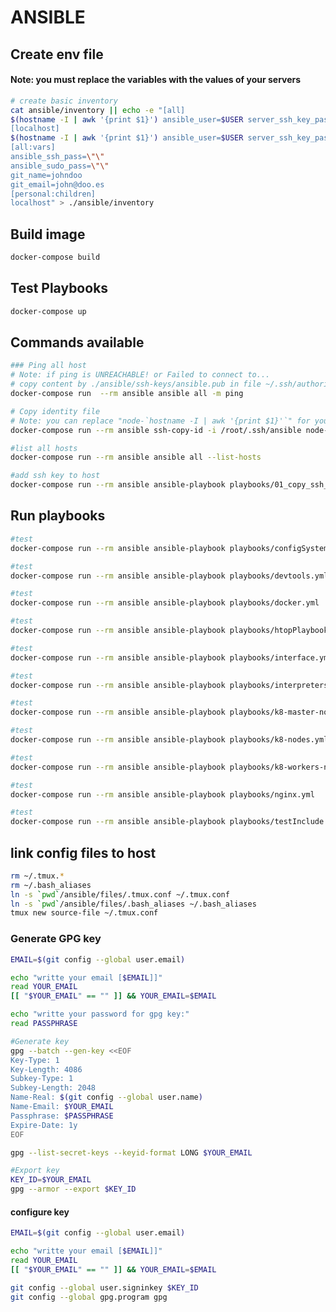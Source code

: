 # ANSIBLE
## Create env file

#### Note: you must replace the variables with the values ​​of your servers

```bash
# create basic inventory
cat ansible/inventory || echo -e "[all]
$(hostname -I | awk '{print $1}') ansible_user=$USER server_ssh_key_passphrasse=\"\" server_gpg_passphrasse=\"\"
[localhost]
$(hostname -I | awk '{print $1}') ansible_user=$USER server_ssh_key_passphrasse=\"\" server_gpg_passphrasse=\"\"
[all:vars]
ansible_ssh_pass=\"\"
ansible_sudo_pass=\"\"
git_name=johndoo 
git_email=john@doo.es
[personal:children]
localhost" > ./ansible/inventory
```

## Build image

```bash
docker-compose build
```

## Test Playbooks

```bash
docker-compose up
```

## Commands available

```bash
### Ping all host
# Note: if ping is UNREACHABLE! or Failed to connect to...
# copy content by ./ansible/ssh-keys/ansible.pub in file ~/.ssh/authorized_keys in your server.
docker-compose run  --rm ansible ansible all -m ping
```

```bash
# Copy identity file 
# Note: you can replace "node-`hostname -I | awk '{print $1}'`" for your $HOST_NAME or $IP_ADDRESS
docker-compose run --rm ansible ssh-copy-id -i /root/.ssh/ansible node-`hostname -I | awk '{print $1}'`
```

```bash
#list all hosts
docker-compose run --rm ansible ansible all --list-hosts
```

```bash
#add ssh key to host
docker-compose run --rm ansible ansible-playbook playbooks/01_copy_ssh_key.yml
```

## Run playbooks

```bash
#test
docker-compose run --rm ansible ansible-playbook playbooks/configSystem.yml
```

```bash
#test
docker-compose run --rm ansible ansible-playbook playbooks/devtools.yml
```

```bash
#test
docker-compose run --rm ansible ansible-playbook playbooks/docker.yml
```

```bash
#test
docker-compose run --rm ansible ansible-playbook playbooks/htopPlaybook.yml
```

```bash
#test
docker-compose run --rm ansible ansible-playbook playbooks/interface.yml
```

```bash
#test
docker-compose run --rm ansible ansible-playbook playbooks/interpreters.yml
```

```bash
#test
docker-compose run --rm ansible ansible-playbook playbooks/k8-master-node.yml
```

```bash
#test
docker-compose run --rm ansible ansible-playbook playbooks/k8-nodes.yml
```

```bash
#test
docker-compose run --rm ansible ansible-playbook playbooks/k8-workers-node.yml
```

```bash
#test
docker-compose run --rm ansible ansible-playbook playbooks/nginx.yml
```

```bash
#test
docker-compose run --rm ansible ansible-playbook playbooks/testInclude.yml
```

## link config files to host

```bash
rm ~/.tmux.*
rm ~/.bash_aliases
ln -s `pwd`/ansible/files/.tmux.conf ~/.tmux.conf
ln -s `pwd`/ansible/files/.bash_aliases ~/.bash_aliases
tmux new source-file ~/.tmux.conf
```

### Generate GPG key

```bash
EMAIL=$(git config --global user.email)

echo "writte your email [$EMAIL]]"
read YOUR_EMAIL
[[ "$YOUR_EMAIL" == "" ]] && YOUR_EMAIL=$EMAIL

echo "writte your password for gpg key:"
read PASSPHRASE

#Generate key
gpg --batch --gen-key <<EOF
Key-Type: 1
Key-Length: 4086
Subkey-Type: 1
Subkey-Length: 2048
Name-Real: $(git config --global user.name)
Name-Email: $YOUR_EMAIL
Passphrase: $PASSPHRASE
Expire-Date: 1y
EOF

gpg --list-secret-keys --keyid-format LONG $YOUR_EMAIL

#Export key
KEY_ID=$YOUR_EMAIL
gpg --armor --export $KEY_ID


```

#### configure key

```bash
EMAIL=$(git config --global user.email)

echo "writte your email [$EMAIL]]"
read YOUR_EMAIL
[[ "$YOUR_EMAIL" == "" ]] && YOUR_EMAIL=$EMAIL

git config --global user.signinkey $KEY_ID
git config --global gpg.program gpg
```
